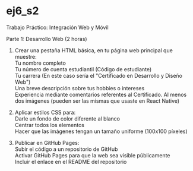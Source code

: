 # ej6_s2
Trabajo Práctico: Integración Web y Móvil

Parte 1: Desarrollo Web (2 horas)
1. Crear una pestaña HTML básica, en tu página web principal que muestre:  
  Tu nombre completo  
  Tu número de cuenta estudiantil (Código de estudiante)  
  Tu carrera (En este caso sería el "Certificado en Desarrollo y Diseño Web")  
  Una breve descripción sobre tus hobbies o intereses  
  Experiencia mediante comentarios referentes al Certificado.  Al menos dos imágenes (pueden ser las mismas que usaste en React Native)  

2. Aplicar estilos CSS para:  
  Darle un fondo de color diferente al blanco  
  Centrar todos los elementos  
  Hacer que las imágenes tengan un tamaño uniforme (100x100 píxeles)  

3. Publicar en GitHub Pages:  
  Subir el código a un repositorio de GitHub  
  Activar GitHub Pages para que la web sea visible públicamente  
  Incluir el enlace en el README del repositorio  
